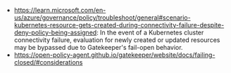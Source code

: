 - https://learn.microsoft.com/en-us/azure/governance/policy/troubleshoot/general#scenario-kubernetes-resource-gets-created-during-connectivity-failure-despite-deny-policy-being-assigned: In the event of a Kubernetes cluster connectivity failure, evaluation for newly created or updated resources may be bypassed due to Gatekeeper's fail-open behavior.
- https://open-policy-agent.github.io/gatekeeper/website/docs/failing-closed/#considerations
